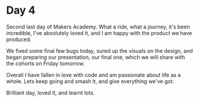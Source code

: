 # Day 4

Second last day of Makers Academy. What a ride, what a journey, it's been incredible, I've absolutely loved it, and I am happy with the product we have produced.

We fixed some final few bugs today, sured up the visuals on the design, and began preparing our presentation, our final one, which we will share with the cohorts on Friday tomorrow.

Overall I have fallen in love with code and am passionate about life as a whole. Lets keep going and smash it, and give everything we've got.

Brilliant day, loved it, and learnt lots.